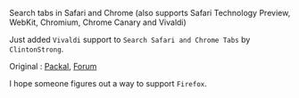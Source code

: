 Search tabs in Safari and Chrome (also supports Safari Technology Preview, WebKit, Chromium, Chrome Canary and Vivaldi)

Just added `Vivaldi` support to `Search Safari and Chrome Tabs` by `ClintonStrong`.

Original :  [Packal](http://www.packal.org/workflow/search-safari-and-chrome-tabs), [Forum](https://www.alfredforum.com/topic/236-search-safari-and-chrome-tabs-updated-feb-8-2014/)

I hope someone figures out a way to support `Firefox`.